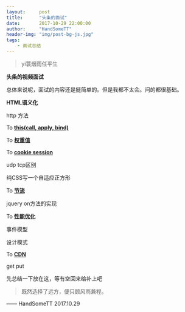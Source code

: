 ```yaml
---
layout:     post
title:      "头条的面试"
date:       2017-10-29 22:00:00
author:     "HandSomeTT"
header-img: "img/post-bg-js.jpg"
tags:
    - 面试总结
---
```



>yi蓑烟雨任平生



**头条的视频面试**

总体来说呢，面试的内容还是挺简单的。但是我都不太会。问的都很基础。


**HTML语义化**



http 方法

To **[this(call, apply, bind)](/2017/11/02/js-this/index.html)**

To **[权重值](/2017/10/25/CSS-mianshi-zongjie-1/index.html)**

To **[cookie session](/2017/11/07/cookie-session/index.html)**

udp tcp区别

纯CSS写一个自适应正方形

To **[节流](/2017/10/31/js-jieliu/index.html)**

jquery on方法的实现

To **[性能优化](/2017/11/08/xingneng-youhua/index)**

事件模型

设计模式

To **[CDN](/2017/11/01/wangluo-cdn/index.html)**

get put


先总结一下放在这，等有空回来给补上吧





>既然选择了远方，便只顾风雨兼程。

—— HandSomeTT 2017.10.29

